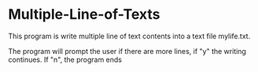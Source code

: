 # Multiple-Line-of-Texts

This program is write multiple line of text contents into a text file mylife.txt.

The program will prompt the user if there are more lines, if "y" the writing continues. If "n", the program ends
